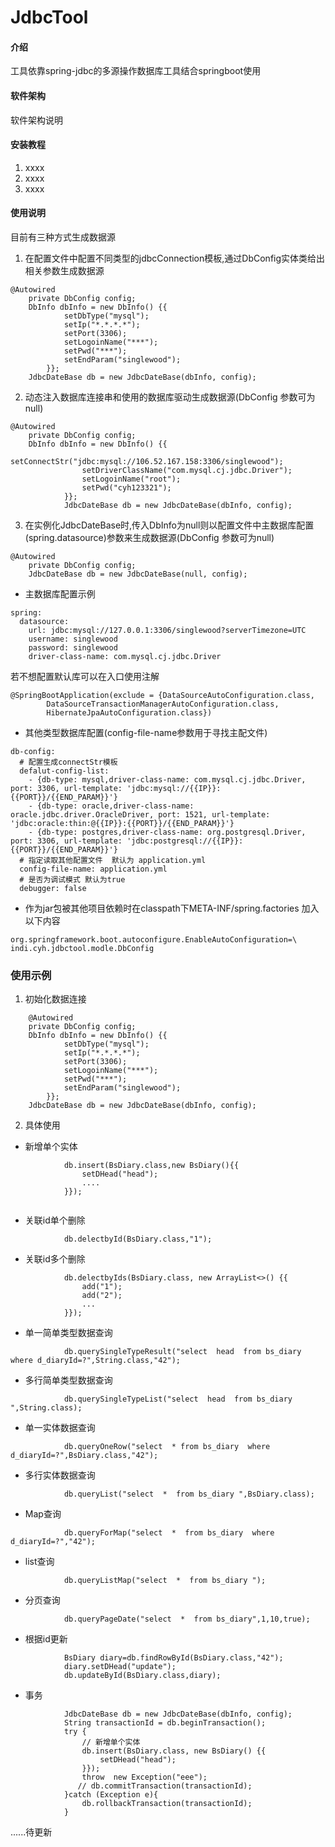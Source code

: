 # JdbcTool

#### 介绍
工具依靠spring-jdbc的多源操作数据库工具结合springboot使用

#### 软件架构
软件架构说明


#### 安装教程

1.  xxxx
2.  xxxx
3.  xxxx

#### 使用说明
目前有三种方式生成数据源
   1.  在配置文件中配置不同类型的jdbcConnection模板,通过DbConfig实体类给出相关参数生成数据源

```
@Autowired
    private DbConfig config;
    DbInfo dbInfo = new DbInfo() {{
            setDbType("mysql");
            setIp("*.*.*.*");
            setPort(3306);
            setLogoinName("***");
            setPwd("***");
            setEndParam("singlewood");
        }};
    JdbcDateBase db = new JdbcDateBase(dbInfo, config);
```

   2.  动态注入数据库连接串和使用的数据库驱动生成数据源(DbConfig 参数可为null)

```
@Autowired
    private DbConfig config;
    DbInfo dbInfo = new DbInfo() {{
                setConnectStr("jdbc:mysql://106.52.167.158:3306/singlewood");
                setDriverClassName("com.mysql.cj.jdbc.Driver");
                setLogoinName("root");
                setPwd("cyh123321");
            }};
            JdbcDateBase db = new JdbcDateBase(dbInfo, config);
```


   3.  在实例化JdbcDateBase时,传入DbInfo为null则以配置文件中主数据库配置(spring.datasource)参数来生成数据源(DbConfig 参数可为null)

```
@Autowired
    private DbConfig config;
    JdbcDateBase db = new JdbcDateBase(null, config);
```

- 主数据库配置示例

```
spring:
  datasource:
    url: jdbc:mysql://127.0.0.1:3306/singlewood?serverTimezone=UTC
    username: singlewood
    password: singlewood
    driver-class-name: com.mysql.cj.jdbc.Driver
```
若不想配置默认库可以在入口使用注解

```
@SpringBootApplication(exclude = {DataSourceAutoConfiguration.class,
        DataSourceTransactionManagerAutoConfiguration.class,
        HibernateJpaAutoConfiguration.class})
```



- 其他类型数据库配置(config-file-name参数用于寻找主配文件)

```
db-config:
  # 配置生成connectStr模板
  defalut-config-list:
    - {db-type: mysql,driver-class-name: com.mysql.cj.jdbc.Driver, port: 3306, url-template: 'jdbc:mysql://{{IP}}:{{PORT}}/{{END_PARAM}}'}
    - {db-type: oracle,driver-class-name: oracle.jdbc.driver.OracleDriver, port: 1521, url-template: 'jdbc:oracle:thin:@{{IP}}:{{PORT}}/{{END_PARAM}}'}
    - {db-type: postgres,driver-class-name: org.postgresql.Driver, port: 3306, url-template: 'jdbc:postgresql://{{IP}}:{{PORT}}/{{END_PARAM}}'}
  # 指定读取其他配置文件  默认为 application.yml
  config-file-name: application.yml
  # 是否为调试模式 默认为true
  debugger: false
```

- 作为jar包被其他项目依赖时在classpath下META-INF/spring.factories 加入以下内容

```
org.springframework.boot.autoconfigure.EnableAutoConfiguration=\
indi.cyh.jdbctool.modle.DbConfig
```
### 使用示例
1. 初始化数据连接

```
    @Autowired
    private DbConfig config;
    DbInfo dbInfo = new DbInfo() {{
            setDbType("mysql");
            setIp("*.*.*.*");
            setPort(3306);
            setLogoinName("***");
            setPwd("***");
            setEndParam("singlewood");
        }};
    JdbcDateBase db = new JdbcDateBase(dbInfo, config);
```
2. 具体使用
- 新增单个实体

```
            db.insert(BsDiary.class,new BsDiary(){{
                setDHead("head");
                ....
            }});
            
```
- 关联id单个删除

```
            db.delectbyId(BsDiary.class,"1");
```
- 关联id多个删除
```
            db.delectbyIds(BsDiary.class, new ArrayList<>() {{
                add("1");
                add("2");
                ...
            }});
```
- 单一简单类型数据查询

```
            db.querySingleTypeResult("select  head  from bs_diary where d_diaryId=?",String.class,"42");
```
- 多行简单类型数据查询

```
            db.querySingleTypeList("select  head  from bs_diary ",String.class);
```
- 单一实体数据查询

```
            db.queryOneRow("select  * from bs_diary  where d_diaryId=?",BsDiary.class,"42");
```
- 多行实体数据查询

```
            db.queryList("select  *  from bs_diary ",BsDiary.class);
```
- Map查询

```
            db.queryForMap("select  *  from bs_diary  where d_diaryId=?","42");
```
- list<Map>查询

```
            db.queryListMap("select  *  from bs_diary ");
```
- 分页查询

```
            db.queryPageDate("select  *  from bs_diary",1,10,true);
```
- 根据id更新
```
            BsDiary diary=db.findRowById(BsDiary.class,"42");
            diary.setDHead("update");
            db.updateById(BsDiary.class,diary);
```
- 事务

```
            JdbcDateBase db = new JdbcDateBase(dbInfo, config);
            String transactionId = db.beginTransaction();
            try {
                // 新增单个实体
                db.insert(BsDiary.class, new BsDiary() {{
                    setDHead("head");
                }});
                throw  new Exception("eee");
               // db.commitTransaction(transactionId);
            }catch (Exception e){
                db.rollbackTransaction(transactionId);
            }
```

......待更新













